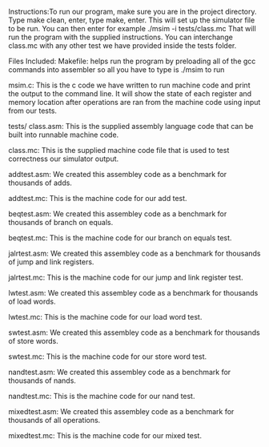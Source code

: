 Instructions:To run our program, make sure you are in the project directory. Type make clean, enter, type make, enter. This will set up the simulator file to be run. You can then enter for example ./msim -i tests/class.mc That will run the program with the supplied instructions. You can interchange class.mc with any other test we have provided inside the tests folder.

Files Included: Makefile: helps run the program by preloading all of the gcc commands into assembler so all you have to type is ./msim to run

msim.c: This is the c code we have written to run machine code and print the output to the command line. It will show the state of each register and memory location after operations are ran from the machine code using input from our tests.

tests/ class.asm: This is the supplied assembly language code that can be built into runnable machine code.

class.mc: This is the supplied machine code file that is used to test correctness our simulator output.

addtest.asm: We created this assembley code as a benchmark for thousands of adds.

addtest.mc: This is the machine code for our add test.

beqtest.asm: We created this assembley code as a benchmark for thousands of branch on equals.

beqtest.mc: This is the machine code for our branch on equals test.

jalrtest.asm: We created this assembley code as a benchmark for thousands of jump and link registers.

jalrtest.mc: This is the machine code for our jump and link register test.

lwtest.asm: We created this assembley code as a benchmark for thousands of load words.

lwtest.mc: This is the machine code for our load word test.

swtest.asm: We created this assembley code as a benchmark for thousands of store words.

swtest.mc: This is the machine code for our store word test.

nandtest.asm: We created this assembley code as a benchmark for thousands of nands.

nandtest.mc: This is the machine code for our nand test.

mixedtest.asm: We created this assembley code as a benchmark for thousands of all operations.

mixedtest.mc: This is the machine code for our mixed test.
